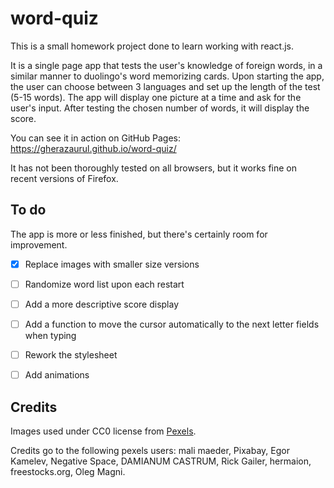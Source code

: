 # word-quiz
This is a small homework project done to learn working with react.js.

It is a single page app that tests the user's knowledge of foreign words, in a similar manner to duolingo's word memorizing cards. Upon starting the app, the user can choose between 3 languages and set up the length of the test (5-15 words). The app will display one picture at a time and ask for the user's input. After testing the chosen number of words, it will display the score.

You can see it in action on GitHub Pages: https://gherazaurul.github.io/word-quiz/

It has not been thoroughly tested on all browsers, but it works fine on recent versions of Firefox.

## To do

The app is more or less finished, but there's certainly room for improvement.

- [x] Replace images with smaller size versions
- [ ] Randomize word list upon each restart
- [ ] Add a more descriptive score display
- [ ] Add a function to move the cursor automatically to the next letter fields when typing
- [ ] Rework the stylesheet
- [ ] Add animations


## Credits

Images used under CC0 license from [Pexels](www.pexels.com).

Credits go to the following pexels users: mali maeder, Pixabay, Egor Kamelev, Negative Space, DAMIANUM CASTRUM, Rick Gailer, hermaion, freestocks.org, Oleg Magni.
